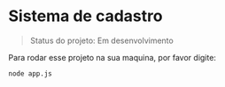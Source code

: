 # Sistema de cadastro

>Status do projeto: Em desenvolvimento

Para rodar esse projeto na sua maquina, por favor digite:

```
node app.js
```
